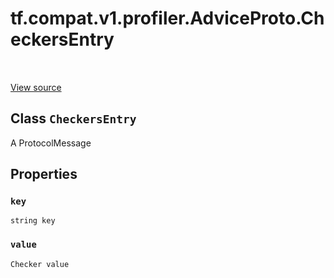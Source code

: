 <div itemscope itemtype="http://developers.google.com/ReferenceObject">
<meta itemprop="name" content="tf.compat.v1.profiler.AdviceProto.CheckersEntry" />
<meta itemprop="path" content="Stable" />
<meta itemprop="property" content="key"/>
<meta itemprop="property" content="value"/>
</div>

# tf.compat.v1.profiler.AdviceProto.CheckersEntry

<!-- Insert buttons and diff -->

<table class="tfo-notebook-buttons tfo-api" align="left">
</table>

<a target="_blank" href="/code/stable/tensorflow/core/profiler/tfprof_output.proto">View source</a>



## Class `CheckersEntry`

A ProtocolMessage



<!-- Placeholder for "Used in" -->


## Properties

<h3 id="key"><code>key</code></h3>

`string key`


<h3 id="value"><code>value</code></h3>

`Checker value`






